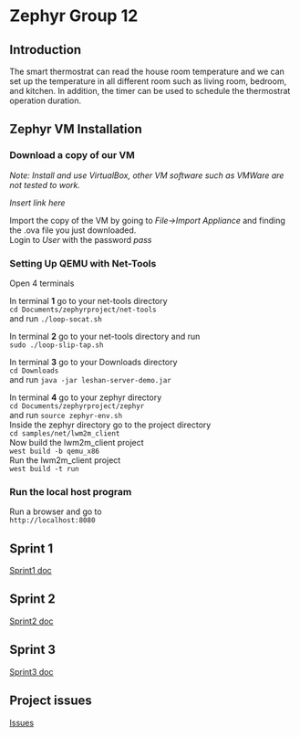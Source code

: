 # Zephyr Group 12

## Introduction
The smart thermostrat can read the house room temperature and we can set up the temperature in all different room such as living room, bedroom, and kitchen. In addition, the timer can be used to schedule the thermostrat operation duration.

## Zephyr VM Installation

### Download a copy of our VM

*Note: Install and use VirtualBox, other VM software such as VMWare are not tested to work.*

*Insert link here*

Import the copy of the VM by going to *File->Import Appliance* and finding the .ova file you just downloaded.  
Login to *User* with the password *pass*

### Setting Up QEMU with Net-Tools

Open 4 terminals

In terminal **1** go to your net-tools directory    
`cd Documents/zephyrproject/net-tools`  
and run `./loop-socat.sh`

In terminal **2** go to your net-tools directory and run  
`sudo ./loop-slip-tap.sh`

In terminal **3** go to your Downloads directory  
`cd Downloads`  
and run `java -jar leshan-server-demo.jar`

In terminal **4** go to your zephyr directory   
`cd Documents/zephyrproject/zephyr`  
and run `source zephyr-env.sh`  
Inside the zephyr directory go to the project directory   
`cd samples/net/lwm2m_client`  
Now build the lwm2m_client project  
`west build -b qemu_x86`  
Run the lwm2m_client project  
`west build -t run`

### Run the local host program

Run a browser and go to  
`http://localhost:8080`

## Sprint 1 
[Sprint1 doc](https://github.com/computationalmystic/Zephyr-group12/blob/master/Sprint%201/Sprint%201%20design%20document.md)

## Sprint 2 
[Sprint2 doc](https://github.com/computationalmystic/Zephyr-group12/tree/master/Sprint%202)

## Sprint 3
[Sprint3 doc](https://github.com/computationalmystic/Zephyr-group12/blob/master/Sprint3/developer-instructions.md)

## Project issues
[Issues](https://github.com/computationalmystic/Zephyr-group12/issues)
